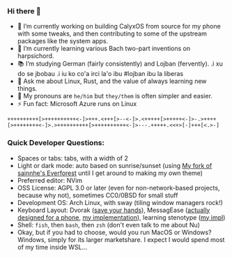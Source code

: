 ### Hi there 👋

- 🔭 I’m currently working on building CalyxOS from source for my phone with some tweaks, and then contributing to some of the upstream packages like the system apps.
- 🌱 I’m currently learning various Bach two-part inventions on harpsichord.
- 📚 I’m studying German (fairly consistently) and Lojban (fervently). .i xu do se jbobau .i iu ko co'a irci la'o ibu #lojban ibu la liberas
- 💬 Ask me about Linux, Rust, and the value of always learning new things.
- ️🌈 My pronouns are `he/him` but `they/them` is often simpler and easier.
- ⚡ Fun fact: Microsoft Azure runs on Linux

`++++++++++[>++++++++++<-]>+++.<+++[>--<-]>.<+++++[>+++++<-]>-.>++++[>++++++++<-]>.>++++++++++[>++++++++++<-]>---.+++++.<<+>[-]+++[<.>-]`

### Quick Developer Questions:

- Spaces or tabs: tabs, with a width of 2
- Light or dark mode: auto based on sunrise/sunset (using [My fork of sainnhe's Everforest](https://github.com/mattfbacon/neverforest) until I get around to making my own theme)
- Preferred editor: NVim
- OSS License: AGPL 3.0 or later (even for non-network-based projects, because why not), sometimes CC0/0BSD for small stuff
- Development OS: Arch Linux, with sway (tiling window managers rock!)
- Keyboard Layout: Dvorak ([save your hands](http://dvorak-keyboards.com/)), MessagEase ([actually designed for a phone](http://www.exideas.com/ME/me_faq.html), [my implementation](https://github.com/mattfbacon/messagease-better)), learning stenotype ([my impl](https://github.com/mattfbacon/sordahe))
- Shell: `fish`, then `bash`, then `zsh` (don't even talk to me about Nu)
- Okay, but if you had to choose, would you run MacOS or Windows? Windows, simply for its larger marketshare. I expect I would spend most of my time inside WSL...
